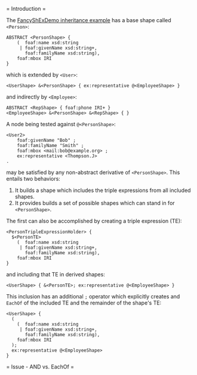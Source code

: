 = Introduction =

The [FancyShExDemo inheritance example](https://www.w3.org/2013/ShEx/FancyShExDemo.html?schemaURL=test/Issue-inheritance/schema.shex&dataURL=test/Issue-inheritance/pass-user-employee.ttl&colorize=true) has a base shape called `<Person>`:
```
ABSTRACT <PersonShape> {
    (  foaf:name xsd:string
     | foaf:givenName xsd:string+,
       foaf:familyName xsd:string),
    foaf:mbox IRI
}
```
which is extended by `<User>`:
```
<UserShape> &<PersonShape> { ex:representative @<EmployeeShape> }
```
and indirectly by `<Employee>`:
```
ABSTRACT <RepShape> { foaf:phone IRI+ }
<EmployeeShape> &<PersonShape> &<RepShape> { }
```
A node being tested against `@<PersonShape>`:
```
<User2>
    foaf:givenName "Bob" ;
    foaf:familyName "Smith" ;
    foaf:mbox <mail:bob@example.org> ;
    ex:representative <Thompson.J>
.
```
may be satisfied by any non-abstract derivative of `<PersonShape>`.
This entails two behaviors:
1. It builds a shape which includes the triple expressions from all included shapes.
2. It provides builds a set of possible shapes which can stand in for `<PersonShape>`.

The first can also be accomplished by creating a triple expression (TE):
```
<PersonTripleExpressionHolder> {
  $<PersonTE>
    (  foaf:name xsd:string
     | foaf:givenName xsd:string+,
       foaf:familyName xsd:string),
    foaf:mbox IRI
}
```
and including that TE in derived shapes:
```
<UserShape> { &<PersonTE>; ex:representative @<EmployeeShape> }
```
This inclusion has an additional `;` operator which explicitly creates and `EachOf` of the included TE and the remainder of the shape's TE:
```
<UserShape> {
  (
    (  foaf:name xsd:string
     | foaf:givenName xsd:string+,
       foaf:familyName xsd:string),
    foaf:mbox IRI
  );
  ex:representative @<EmployeeShape>
}
```
= Issue - AND vs. EachOf =
